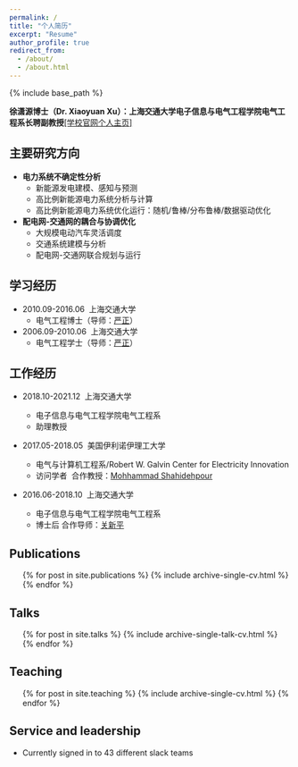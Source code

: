 ```yaml
---
permalink: /
title: "个人简历"
excerpt: "Resume"
author_profile: true
redirect_from: 
  - /about/
  - /about.html
---
```


{% include base_path %}

**徐潇源博士（Dr. Xiaoyuan Xu）：上海交通大学电子信息与电气工程学院电气工程系长聘副教授**[[学校官网个人主页]](https://eei.sjtu.edu.cn/faculty-detail.php?id=91)

主要研究方向
------
* __电力系统不确定性分析__
  * 新能源发电建模、感知与预测
  * 高比例新能源电力系统分析与计算
  * 高比例新能源电力系统优化运行：随机/鲁棒/分布鲁棒/数据驱动优化
* __配电网-交通网的耦合与协调优化__
  * 大规模电动汽车灵活调度
  * 交通系统建模与分析
  * 配电网-交通网联合规划与运行

学习经历
------
* 2010.09-2016.06&nbsp;&nbsp;上海交通大学
  * 电气工程博士（导师：[严正](https://eei.sjtu.edu.cn/faculty-detail.php?id=65)）
* 2006.09-2010.06&nbsp;&nbsp;上海交通大学
  * 电气工程学士（导师：[严正](https://eei.sjtu.edu.cn/faculty-detail.php?id=65)）

工作经历
------
* 2018.10-2021.12&nbsp;&nbsp;上海交通大学
  * 电子信息与电气工程学院电气工程系
  * 助理教授

* 2017.05-2018.05&nbsp;&nbsp;美国伊利诺伊理工大学
  * 电气与计算机工程系/Robert W. Galvin Center for Electricity Innovation
  * 访问学者&nbsp;&nbsp;合作教授：[Mohhammad Shahidehpour](https://www.iit.edu/directory/people/mohammad-shahidehpour)

* 2016.06-2018.10&nbsp;&nbsp;上海交通大学
  * 电子信息与电气工程学院电气工程系
  * 博士后&nbsp;合作导师：[关新平](https://automation.sjtu.edu.cn/Xin-Ping)

Publications
------
  <ul>{% for post in site.publications %}
    {% include archive-single-cv.html %}
  {% endfor %}</ul>
  
Talks
------
  <ul>{% for post in site.talks %}
    {% include archive-single-talk-cv.html %}
  {% endfor %}</ul>
  
Teaching
------
  <ul>{% for post in site.teaching %}
    {% include archive-single-cv.html %}
  {% endfor %}</ul>
  
Service and leadership
------
* Currently signed in to 43 different slack teams
